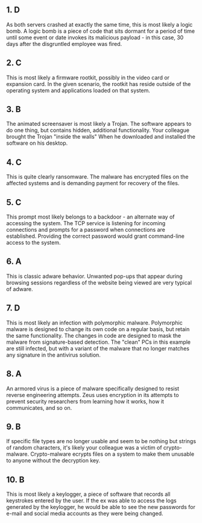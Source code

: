 ## 1. D
As both servers crashed at exactly the same time, this is most likely a logic bomb. A logic bomb is a piece of code that sits dormant for a period of time until some event or date invokes its malicious payload - in this case, 30 days after the disgruntled employee was fired. 

## 2. C
This is most likely a firmware rootkit, possibly in the video card or expansion card. In the given scenario, the rootkit has reside outside of the operating system and applications loaded on that system. 

## 3. B 
The animated screensaver is most likely a Trojan. The software appears to do one thing, but contains hidden, additional functionality. Your colleague brought the Trojan "inside the walls" When he downloaded and installed the software on his desktop. 

## 4. C
This is quite clearly ransomware. The malware has encrypted files on the affected systems and is demanding payment for recovery of the files. 

## 5. C
This prompt most likely belongs to a backdoor - an alternate way of accessing the system. The TCP service is listening for incoming connections and prompts for a password when connections are established. Providing the correct password would grant command-line access to the system. 

## 6. A
This is classic adware behavior. Unwanted pop-ups that appear during browsing sessions regardless of the website being viewed are very typical of adware. 

## 7. D
This is most likely an infection with polymorphic malware. Polymorphic malware is designed to change its own code on a regular basis, but retain the same functionality. The changes in code are designed to mask the malware from signature-based detection. The "clean" PCs in this example are still infected, but with a variant of the malware that no longer matches any signature in the antivirus solution. 

## 8. A 
An armored virus is a piece of malware specifically designed to resist reverse engineering attempts. Zeus uses encryption in its attempts to prevent security researchers from learning how it works, how it communicates, and so on. 

## 9. B 
If specific file types are no longer usable and seem to be nothing but strings of random characters, it's likely your colleague was a victim of crypto-malware. Crypto-malware ecrypts files on a system to make them unusable to anyone without the decryption key. 

## 10. B
This is most likely a keylogger, a piece of software that records all keystrokes entered by the user. If the ex was able to access the logs generated by the keylogger, he would be able to see the new passwords for e-mail and social media accounts as they were being changed. 